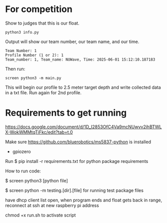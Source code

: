 # For competition

Show to judges that this is our float. 
```
python3 info.py
```

Output will show our team number, our team name, and our time.
```
Team Number: 1
Profile Number (1 or 2): 1
Team_number: 1, Team_name: NUWave, Time: 2025-06-01 15:12:10.187183
```

Then run:
```
screen python3 -m main.py
```

This will begin our profile to 2.5 meter target depth and write collected data in a txt file.
Run again for 2nd profile.

# Requirements to get running

https://docs.google.com/document/d/1D_I2853OfC4Va9mcNUwvv2ihBTWLX-WokWMMtqTiFkc/edit?tab=t.0 

Make sure https://github.com/bluerobotics/ms5837-python is installed
- gpiozero

Run $ pip install -r requirements.txt for python package requirements

How to run code:

$ screen python3 [python file]

$ screen python -m testing.[dir].[file] for running test package files

have dhcp client list open, when program ends and float gets back
in range, reconnect at ssh at new raspberry pi address

chmod +x run.sh to activate script

